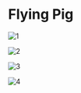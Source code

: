# Flying Pig


![1](https://user-images.githubusercontent.com/82867224/137083616-3bfac330-64c1-4db0-b65d-939a15566038.png)

![2](https://user-images.githubusercontent.com/82867224/137083630-2ac40a49-9687-411c-bbbb-918505e65c8f.png)

![3](https://user-images.githubusercontent.com/82867224/137083641-44cb6bfb-b070-455a-b69b-6d486d86419d.png)

![4](https://user-images.githubusercontent.com/82867224/137083652-14b5e26d-7724-4bdf-af5b-d1df2f1b4859.png)
